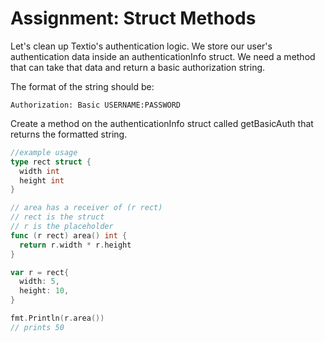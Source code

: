 # Assignment: Struct Methods
Let's clean up Textio's authentication logic. We store our user's authentication data inside an authenticationInfo struct.
 We need a method that can take that data and return a basic authorization string.

The format of the string should be:

```
Authorization: Basic USERNAME:PASSWORD

```

Create a method on the authenticationInfo struct called getBasicAuth that returns the formatted string.

```go
//example usage
type rect struct {
  width int
  height int
}

// area has a receiver of (r rect)
// rect is the struct
// r is the placeholder
func (r rect) area() int {
  return r.width * r.height
}

var r = rect{
  width: 5,
  height: 10,
}

fmt.Println(r.area())
// prints 50
```